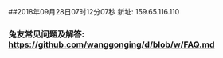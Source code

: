##2018年09月28日07时12分07秒 新址: 159.65.116.110
### 兔友常见问题及解答: https://github.com/wanggonging/d/blob/w/FAQ.md

